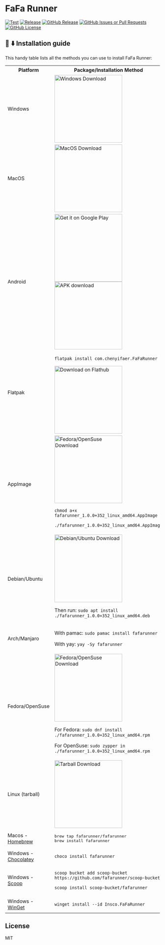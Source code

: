 # FaFa Runner

[![Test](https://github.com/fafarunner/fafarunner/actions/workflows/test.yml/badge.svg)](https://github.com/fafarunner/fafarunner/actions/workflows/test.yml)
[![Release](https://github.com/fafarunner/fafarunner/actions/workflows/release.yml/badge.svg)](https://github.com/fafarunner/fafarunner/actions/workflows/release.yml)
[![GitHub Release](https://img.shields.io/github/v/release/fafarunner/fafarunner)](https://github.com/fafarunner/fafarunner/releases/latest)
[![GitHub Issues or Pull Requests](https://img.shields.io/github/issues/fafarunner/fafarunner)](https://github.com/fafarunner/fafarunner/issues/new)
[![GitHub License](https://img.shields.io/github/license/fafarunner/fafarunner)](https://raw.githubusercontent.com/fafarunner/fafarunner/main/LICENSE)

## 📜 ⬇️ Installation guide

This handy table lists all the methods you can use to install FaFa Runner:

<table>
  <tr>
    <th>Platform</th>
    <th>Package/Installation Method</th>
  </tr>
  <tr>
    <td>Windows</td>
    <td>
      <a href="https://github.com/fafarunner/fafarunner/releases/download/v1.0.0+352/fafarunner_1.0.0+352_windows_x64.exe">
        <img width="220" alt="Windows Download" src="https://get.todoist.help/hc/article_attachments/4403191721234/WindowsButton.svg">
      </a>
  </tr>
  <tr>
    <td>MacOS</td>
    <td>
      <a href="https://github.com/fafarunner/fafarunner/releases/download/v1.0.0+352/FaFaRunner_1.0.0+352_macos_universal.dmg">
        <img width="220" alt="MacOS Download" src="https://reachify.io/wp-content/uploads/2018/09/mac-download-button-1.png">
      </a>
    </td>
  </tr>
  <tr>
    <td>Android</td>
    <td>
      <a href="https://play.google.com/store/apps/details?id=com.chenyifaer.fafarunner">
        <img width="220" alt="Get it on Google Play" src="https://play.google.com/intl/en_us/badges/static/images/badges/en_badge_web_generic.png">
      </a>
      <br>
      <a href="https://github.com/fafarunner/fafarunner/releases/download/v1.0.0+352/FaFaRunner_1.0.0+352.apk">
        <img width="220" alt="APK download" src="https://user-images.githubusercontent.com/114044633/223920025-83687de0-e463-4c5d-8122-e06e4bb7d40c.png">
      </a>
    </td>
  </tr>
  <tr>
    <td>Flatpak</td>
    <td>
      <p><code>flatpak install com.chenyifaer.FaFaRunner</code></p>
      <a href="https://flathub.org/apps/details/com.chenyifaer.FaFaRunner">
        <img width="220" alt="Download on Flathub" src="https://flathub.org/assets/badges/flathub-badge-en.png">
      </a>
    </td>
  </tr>
  <tr>
    <td>AppImage</td>
    <td>
      <a href="https://github.com/fafarunner/fafarunner/releases/download/v1.0.0+352/fafarunner_1.0.0+352_linux_amd64.AppImage">
        <img width="220" alt="Fedora/OpenSuse Download" src="https://user-images.githubusercontent.com/61944859/223638350-5926b9da-04d6-4edd-931d-ad533e4ff058.png">
      </a>
      <p><code>chmod a+x fafarunner_1.0.0+352_linux_amd64.AppImage</code></p>
      <p><code>./fafarunner_1.0.0+352_linux_amd64.AppImage</code></p>
    </td>
  </tr>
  <tr>
    <td>Debian/Ubuntu</td>
    <td>
      <a href="https://github.com/fafarunner/fafarunner/releases/download/v1.0.0+352/fafarunner_1.0.0+352_linux_amd64.deb">
        <img width="220" alt="Debian/Ubuntu Download" src="https://user-images.githubusercontent.com/61944859/169097994-e92aff78-fd75-4c93-b6e4-f072a4b5a7ed.png">
      </a>
      <p>Then run: <code>sudo apt install ./fafarunner_1.0.0+352_linux_amd64.deb</code></p>
    </td>
  </tr>
  <tr>
    <td>Arch/Manjaro</td>
    <td>
      <p>With pamac: <code>sudo pamac install fafarunner</code></p>
      <p>With yay: <code>yay -Sy fafarunner</code></p>
    </td>
  </tr>
  <tr>
    <td>Fedora/OpenSuse</td>
    <td>
      <a href="https://github.com/fafarunner/fafarunner/releases/download/v1.0.0+352/fafarunner_1.0.0+352_linux_amd64.rpm">
        <img width="220" alt="Fedora/OpenSuse Download" src="https://user-images.githubusercontent.com/61944859/223638350-5926b9da-04d6-4edd-931d-ad533e4ff058.png">
      </a>
      <p>For Fedora: <code>sudo dnf install ./fafarunner_1.0.0+352_linux_amd64.rpm</code></p>
      <p>For OpenSuse: <code>sudo zypper in ./fafarunner_1.0.0+352_linux_amd64.rpm</code></p>
    </td>
  </tr>
  <tr>
    <td>Linux (tarball)</td>
    <td>
      <a href="https://github.com/fafarunner/fafarunner/releases/download/v1.0.0+352/fafarunner_1.0.0+352_linux_amd64.tar.gz">
        <img width="220" alt="Tarball Download" src="https://user-images.githubusercontent.com/61944859/169456985-e0ba1fd4-10e8-4cc0-ab94-337acc6e0295.png">
      </a>
    </td>
  </tr>
  <tr>
    <td>Macos - <a href="https://brew.sh">Homebrew</a></td>
    <td>
<pre lang="bash">
brew tap fafarunner/fafarunner
brew install fafarunner
</pre>
    </td>
  </tr>
  <tr>
    <td>Windows - <a href="https://chocolatey.org">Chocolatey</a></td>
    <td>
      <p><code>choco install fafarunner</code></p>
    </td>
  </tr>
  <tr>
    <td>Windows - <a href="https://scoop.sh">Scoop</a></td>
    <td>
      <p><code>scoop bucket add scoop-bucket https://github.com/fafarunner/scoop-bucket</code></p>
      <p><code>scoop install scoop-bucket/fafarunner</code></p>
    </td>
  </tr>
  <tr>
    <td>Windows - <a href="https://github.com/microsoft/winget-cli">WinGet</a></td>
    <td>
      <p><code>winget install --id Insco.FaFaRunner</code></p>
    </td>
  </tr>
</table>

## License

MIT
